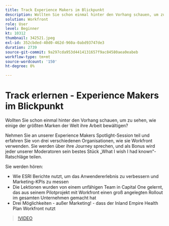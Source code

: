 ```yaml
---
title: Track Experience Makers im Blickpunkt
description: Wollten Sie schon einmal hinter den Vorhang schauen, um zu sehen, wie einige der größten Marken der Welt ihre Arbeit bewältigen?
solution: Workfront
role: User
level: Beginner
kt: 10312
thumbnail: 342521.jpeg
exl-id: 352cbded-40d0-462d-960a-0abd93747de3
duration: 2739
source-git-commit: 9a297cda953d4414131657f9ac84580aea0eabeb
workflow-type: tm+mt
source-wordcount: '150'
ht-degree: 0%

---
```


# Track erlernen - Experience Makers im Blickpunkt

Wollten Sie schon einmal hinter den Vorhang schauen, um zu sehen, wie einige der größten Marken der Welt ihre Arbeit bewältigen?

Nehmen Sie an unserer Experience Makers Spotlight-Session teil und erfahren Sie von drei verschiedenen Organisationen, wie sie Workfront verwenden. Sie werden über ihre Journey sprechen, und als Bonus wird jeder unserer Moderatoren sein bestes Stück „What I wish I had known“-Ratschläge teilen.

Sie werden hören:

* Wie ESRI Berichte nutzt, um das Anwendererlebnis zu verbessern und Marketing-KPIs zu messen
* Die Lektionen wurden von einem unfähigen Team in Capital One gelernt, das aus seinem Pilotprojekt mit Workfront einen groß angelegten Rollout im gesamten Unternehmen gemacht hat
* Drei Möglichkeiten - außer Marketing! - dass der Inland Empire Health Plan Workfront nutzt

>[!VIDEO](https://video.tv.adobe.com/v/342521/?quality=12&learn=on)
